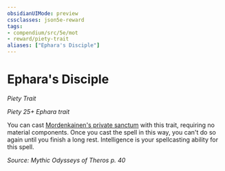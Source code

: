 ```yaml
---
obsidianUIMode: preview
cssclasses: json5e-reward
tags:
- compendium/src/5e/mot
- reward/piety-trait
aliases: ["Ephara's Disciple"]
---
```

# Ephara's Disciple
*Piety Trait*  

*Piety 25+ Ephara trait*

You can cast [Mordenkainen's private sanctum](/2-Mechanics/CLI/spells/mordenkainens-private-sanctum.md) with this trait, requiring no material components. Once you cast the spell in this way, you can't do so again until you finish a long rest. Intelligence is your spellcasting ability for this spell.

*Source: Mythic Odysseys of Theros p. 40*